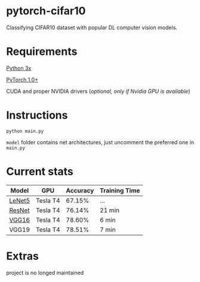 # pytorch-cifar10
Classifying CIFAR10 dataset with popular DL computer vision models.

# Requirements
[Python 3x](https://www.python.org/)

[PyTorch 1.0+](https://pytorch.org/get-started/locally/)

CUDA and proper NVIDIA drivers (*optional, only if Nvidia GPU is available*)

# Instructions
`python main.py` 

`model` folder contains net architectures, just uncomment the preferred one in `main.py`

# Current stats
Model | GPU | Accuracy | Training Time
--- | --- | --- | --- | 
[LeNet5](https://github.com/kanedaaaa/pytorch-cifar10/blob/main/models/lenet.py) | Tesla T4 | 67.15% | ...
[ResNet](https://github.com/kanedaaaa/pytorch-cifar10/blob/main/models/resnet.py) | Tesla T4 | 76.14% | 21 min
[VGG16](https://github.com/kanedaaaa/pytorch-cifar10/blob/main/models/vgg.py) | Tesla T4 | 78.60% | 6 min
VGG19 | Tesla T4 | 78.51% | 7 min

# Extras
project is no longed maintained 
